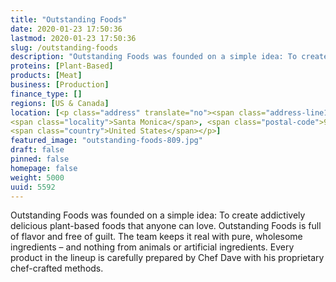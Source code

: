 ```yaml
---
title: "Outstanding Foods"
date: 2020-01-23 17:50:36
lastmod: 2020-01-23 17:50:36
slug: /outstanding-foods
description: "Outstanding Foods was founded on a simple idea: To create addictively delicious plant-based foods that anyone can love. Outstanding Foods is full of flavor and free of guilt. The team keeps it real with pure, wholesome ingredients – and nothing from animals or artificial ingredients. Every product in the lineup is carefully prepared by Chef Dave with his proprietary chef-crafted methods."
proteins: [Plant-Based]
products: [Meat]
business: [Production]
finance_type: []
regions: [US & Canada]
location: [<p class="address" translate="no"><span class="address-line1">Santa Monica Boulevard</span><br>
<span class="locality">Santa Monica</span>, <span class="postal-code">90401</span><br>
<span class="country">United States</span></p>]
featured_image: "outstanding-foods-809.jpg"
draft: false
pinned: false
homepage: false
weight: 5000
uuid: 5592
---
```

Outstanding Foods was founded on a simple idea: To create addictively delicious plant-based foods that anyone can love. Outstanding Foods is full of flavor and free of guilt. The team keeps it real with pure, wholesome ingredients – and nothing from animals or artificial ingredients. Every product in the lineup is carefully prepared by Chef Dave with his proprietary chef-crafted methods.
